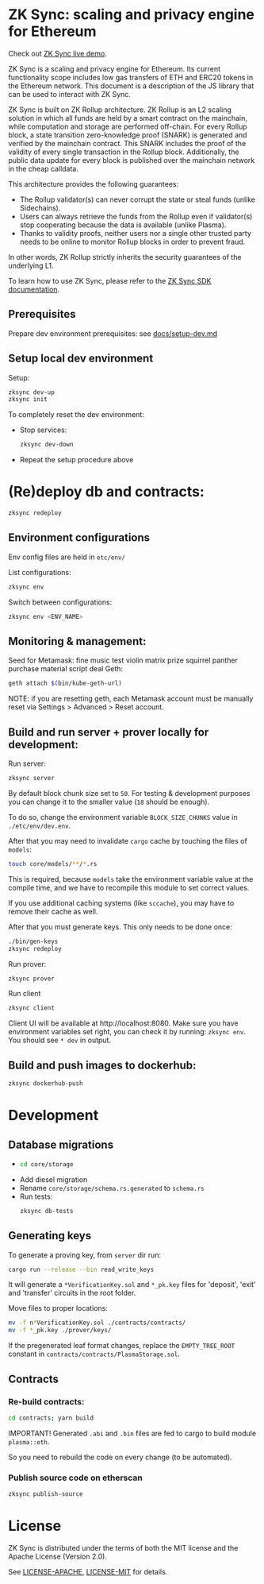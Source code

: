 # ZK Sync: scaling and privacy engine for Ethereum

Check out [ZK Sync live demo](https://demo.matter-labs.io/).

ZK Sync is a scaling and privacy engine for Ethereum. Its current functionality scope includes low gas transfers of ETH and ERC20 tokens in the Ethereum network. This document is a description of the JS library that can be used to interact with ZK Sync. 

ZK Sync is built on ZK Rollup architecture. ZK Rollup is an L2 scaling solution in which all funds are held by a smart contract on the mainchain, while computation and storage are performed off-chain. For every Rollup block, a state transition zero-knowledge proof (SNARK) is generated and verified by the mainchain contract. This SNARK includes the proof of the validity of every single transaction in the Rollup block. Additionally, the public data update for every block is published over the mainchain network in the cheap calldata.

This architecture provides the following guarantees:

- The Rollup validator(s) can never corrupt the state or steal funds (unlike Sidechains).
- Users can always retrieve the funds from the Rollup even if validator(s) stop cooperating because the data is available (unlike Plasma).
- Thanks to validity proofs, neither users nor a single other trusted party needs to be online to monitor Rollup blocks in order to prevent fraud.

In other words, ZK Rollup strictly inherits the security guarantees of the underlying L1.

To learn how to use ZK Sync, please refer to the [ZK Sync SDK documentation](https://zksync.io).

## Prerequisites

Prepare dev environment prerequisites: see [docs/setup-dev.md](docs/setup-dev.md)

## Setup local dev environment

Setup:

```sh
zksync dev-up
zksync init
```

To completely reset the dev environment:

- Stop services:
  ```sh
  zksync dev-down
  ```
- Repeat the setup procedure above

# (Re)deploy db and contraсts:

```sh
zksync redeploy
```

## Environment configurations

Env config files are held in `etc/env/`

List configurations:

```sh
zksync env
```

Switch between configurations:

```sh
zksync env <ENV_NAME>
```

## Monitoring & management:

Seed for Metamask: fine music test violin matrix prize squirrel panther purchase material script deal
Geth:

```sh
geth attach $(bin/kube-geth-url)
```

NOTE: if you are resetting geth, each Metamask account must be manually reset via Settings > Advanced > Reset account.

## Build and run server + prover locally for development:

Run server:

```sh
zksync server
```

By default block chunk size set to `50`. For testing & development purposes you
can change it to the smaller value (`18` should be enough).

To do so, change the environment variable `BLOCK_SIZE_CHUNKS` value in `./etc/env/dev.env`.

After that you may need to invalidate `cargo` cache by touching the files of `models`:

```sh
touch core/models/**/*.rs
```

This is required, because `models` take the environment variable value at the compile time, and
we have to recompile this module to set correct values.

If you use additional caching systems (like `sccache`), you may have to remove their cache as well.

After that you must generate keys. This only needs to be done once:

```sh
./bin/gen-keys
zksync redeploy
```

Run prover:

```sh
zksync prover
```

Run client

```sh
zksync client
```

Client UI will be available at http://localhost:8080.
Make sure you have environment variables set right, you can check it by running:
`zksync env`. You should see `* dev` in output.

## Build and push images to dockerhub:

```sh
zksync dockerhub-push
```

# Development

## Database migrations

- 
  ```sh
  cd core/storage
  ```
- Add diesel migration
- Rename `core/storage/schema.rs.generated` to `schema.rs`
- Run tests:
  ```sh
  zksync db-tests
  ```

## Generating keys

To generate a proving key, from `server` dir run:

```sh
cargo run --release --bin read_write_keys
```

It will generate a `*VerificationKey.sol` and `*_pk.key` files for 'deposit', 'exit' and 'transfer' circuits in the root folder.

Move files to proper locations:

```sh
mv -f n*VerificationKey.sol ./contracts/contracts/
mv -f *_pk.key ./prover/keys/
```

If the pregenerated leaf format changes, replace the `EMPTY_TREE_ROOT` constant in `contracts/contracts/PlasmaStorage.sol`.

## Contracts

### Re-build contracts:

```sh
cd contracts; yarn build
```

IMPORTANT! Generated `.abi` and `.bin` files are fed to cargo to build module `plasma::eth`. 

So you need to rebuild the code on every change (to be automated).

### Publish source code on etherscan

```sh
zksync publish-source
```

# License

ZK Sync is distributed under the terms of both the MIT license
and the Apache License (Version 2.0).

See [LICENSE-APACHE](LICENSE-APACHE), [LICENSE-MIT](LICENSE-MIT) for details.
